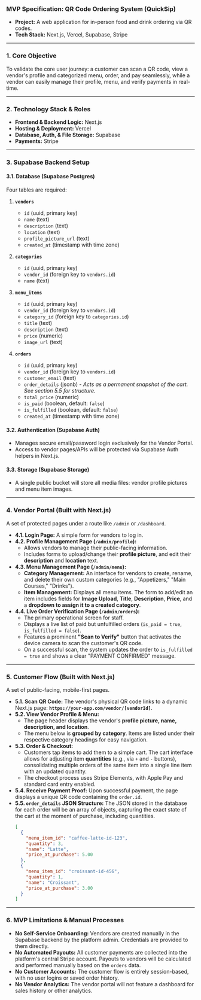 ### **MVP Specification: QR Code Ordering System (QuickSip)**

* **Project:** A web application for in-person food and drink ordering via QR codes.
* **Tech Stack:** Next.js, Vercel, Supabase, Stripe

---

### **1. Core Objective**

To validate the core user journey: a customer can scan a QR code, view a vendor's profile and categorized menu, order, and pay seamlessly, while a vendor can easily manage their profile, menu, and verify payments in real-time.

---

### **2. Technology Stack & Roles**

* **Frontend & Backend Logic:** Next.js
* **Hosting & Deployment:** Vercel
* **Database, Auth, & File Storage:** Supabase
* **Payments:** Stripe

---

### **3. Supabase Backend Setup**

#### **3.1. Database (Supabase Postgres)**

Four tables are required:

1.  **`vendors`**
    * `id` (uuid, primary key)
    * `name` (text)
    * `description` (text)
    * `location` (text)
    * `profile_picture_url` (text)
    * `created_at` (timestamp with time zone)

2.  **`categories`**
    * `id` (uuid, primary key)
    * `vendor_id` (foreign key to `vendors.id`)
    * `name` (text)

3.  **`menu_items`**
    * `id` (uuid, primary key)
    * `vendor_id` (foreign key to `vendors.id`)
    * `category_id` (foreign key to `categories.id`)
    * `title` (text)
    * `description` (text)
    * `price` (numeric)
    * `image_url` (text)

4.  **`orders`**
    * `id` (uuid, primary key)
    * `vendor_id` (foreign key to `vendors.id`)
    * `customer_email` (text)
    * `order_details` (jsonb) - *Acts as a permanent snapshot of the cart. See section 5.5 for structure.*
    * `total_price` (numeric)
    * `is_paid` (boolean, default: `false`)
    * `is_fulfilled` (boolean, default: `false`)
    * `created_at` (timestamp with time zone)

#### **3.2. Authentication (Supabase Auth)**

* Manages secure email/password login exclusively for the Vendor Portal.
* Access to vendor pages/APIs will be protected via Supabase Auth helpers in Next.js.

#### **3.3. Storage (Supabase Storage)**

* A single public bucket will store all media files: vendor profile pictures and menu item images.

---

### **4. Vendor Portal (Built with Next.js)**

A set of protected pages under a route like `/admin` or `/dashboard`.

* **4.1. Login Page:** A simple form for vendors to log in.
* **4.2. Profile Management Page (`/admin/profile`):**
    * Allows vendors to manage their public-facing information.
    * Includes forms to upload/change their **profile picture**, and edit their **description** and **location** text.
* **4.3. Menu Management Page (`/admin/menu`):**
    * **Category Management:** An interface for vendors to create, rename, and delete their own custom categories (e.g., "Appetizers," "Main Courses," "Drinks").
    * **Item Management:** Displays all menu items. The form to add/edit an item includes fields for **Image Upload**, **Title**, **Description**, **Price**, and a **dropdown to assign it to a created category**.
* **4.4. Live Order Verification Page (`/admin/orders`):**
    * The primary operational screen for staff.
    * Displays a live list of paid but unfulfilled orders (`is_paid = true`, `is_fulfilled = false`).
    * Features a prominent **"Scan to Verify"** button that activates the device camera to scan the customer's QR code.
    * On a successful scan, the system updates the order to `is_fulfilled = true` and shows a clear "PAYMENT CONFIRMED" message.

---

### **5. Customer Flow (Built with Next.js)**

A set of public-facing, mobile-first pages.

* **5.1. Scan QR Code:** The vendor's physical QR code links to a dynamic Next.js page: **`https://your-app.com/vendor/[vendorId]`**.
* **5.2. View Vendor Profile & Menu:**
    * The page header displays the vendor's **profile picture, name, description, and location**.
    * The menu below is **grouped by category**. Items are listed under their respective category headings for easy navigation.
* **5.3. Order & Checkout:**
    * Customers tap items to add them to a simple cart. The cart interface allows for adjusting item **quantities** (e.g., via `+` and `-` buttons), consolidating multiple orders of the same item into a single line item with an updated quantity.
    * The checkout process uses Stripe Elements, with Apple Pay and standard card entry enabled.
* **5.4. Receive Payment Proof:** Upon successful payment, the page displays a unique QR code containing the `order.id`.
* **5.5. `order_details` JSON Structure:** The JSON stored in the database for each order will be an array of objects, capturing the exact state of the cart at the moment of purchase, including quantities.
    ```json
    [
      {
        "menu_item_id": "caffee-latte-id-123",
        "quantity": 3,
        "name": "Latte",
        "price_at_purchase": 5.00
      },
      {
        "menu_item_id": "croissant-id-456",
        "quantity": 1,
        "name": "Croissant",
        "price_at_purchase": 3.00
      }
    ]
    ```

---

### **6. MVP Limitations & Manual Processes**

* **No Self-Service Onboarding:** Vendors are created manually in the Supabase backend by the platform admin. Credentials are provided to them directly.
* **No Automated Payouts:** All customer payments are collected into the platform's central Stripe account. Payouts to vendors will be calculated and performed manually based on the `orders` data.
* **No Customer Accounts:** The customer flow is entirely session-based, with no user logins or saved order history.
* **No Vendor Analytics:** The vendor portal will not feature a dashboard for sales history or other analytics.